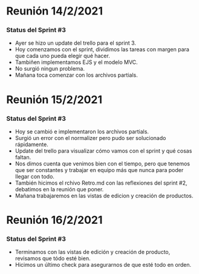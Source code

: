 # Reunión 14/2/2021
### Status del Sprint #3

- Ayer se hizo un update del trello para el sprint 3.
- Hoy comenzamos con el sprint, dividimos las tareas con margen para que cada uno pueda elegir qué hacer.
- Tambiñen implementamos EJS y el modelo MVC.
- No surgió ningun problema.
- Mañana toca comenzar con los archivos partials.


# Reunión 15/2/2021
### Status del Sprint #3
- Hoy se cambió e implementaron los archivos partials.
- Surgió un error con el normalizer pero pudo ser solucionado rápidamente.
- Update del trello para visualizar cómo vamos con el sprint y qué cosas faltan.
- Nos dimos cuenta que venimos bien con el tiempo, pero que tenemos que ser constantes y trabajar en equipo más que nunca para poder llegar con todo.
- También hicimos el rchivo Retro.md con las reflexiones del sprint #2, debatimos en la reunión que poner.
- Mañana trabajaremos en las vistas de edicion y creación de productos.



# Reunión 16/2/2021
### Status del Sprint #3
- Terminamos con las vistas de edición y creación de producto, revisamos que tódo esté bien. 
- Hicimos un último check para asegurarnos de que esté todo en orden.
